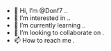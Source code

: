 - 👋 Hi, I’m @Donf7 ..
- 👀 I’m interested in ..
- 🌱 I’m currently learning ..
- 💞️ I’m looking to collaborate on .
- 📫 How to reach me .


<!---
Donf7/Donf7 is a ✨ special ✨ repository because its `README.md` (this file) appears on your GitHub profile.
You can click the Preview link to take a look at your changes.
--->
